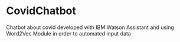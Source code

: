 # CovidChatbot
Chatbot about covid developed with IBM Watson Assistant and using Word2Vec Module in order to automated input data
